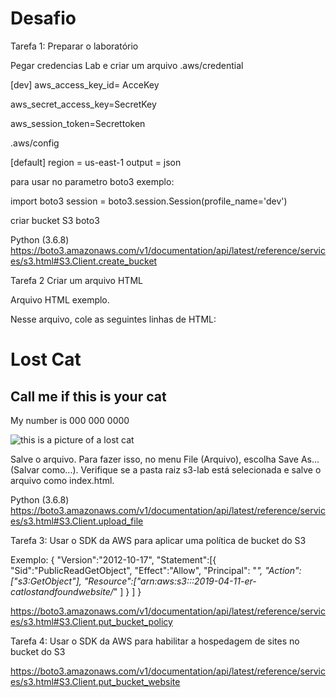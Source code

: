 # Desafio

Tarefa 1: Preparar o laboratório

Pegar credencias Lab e criar um arquivo .aws/credential

[dev]
aws_access_key_id= AcceKey  </p>
aws_secret_access_key=SecretKey </p>
aws_session_token=Secrettoken </p>

.aws/config

[default]
region = us-east-1
output = json

para usar no parametro boto3
exemplo:

import boto3 
session = boto3.session.Session(profile_name='dev')

criar bucket S3 boto3

Python (3.6.8)	https://boto3.amazonaws.com/v1/documentation/api/latest/reference/services/s3.html#S3.Client.create_bucket


Tarefa 2 Criar um arquivo HTML

Arquivo HTML exemplo.

Nesse arquivo, cole as seguintes linhas de HTML:
<!DOCTYPE html>
<html>
<head>
    <title>Cat Lost and Found</title>
</head>
<body>
    <h1>Lost Cat</h1>
    <h2>Call me if this is your cat</h2>
    <p>My number is 000 000 0000</p>
    <img alt="this is a picture of a lost cat" src="cat.jpg" /> 
</body>
</html>

Salve o arquivo. Para fazer isso, no menu File (Arquivo), escolha Save As... (Salvar como...). Verifique se a pasta raiz s3-lab está selecionada e salve o arquivo como index.html.

Python (3.6.8)	https://boto3.amazonaws.com/v1/documentation/api/latest/reference/services/s3.html#S3.Client.upload_file

Tarefa 3: Usar o SDK da AWS para aplicar uma política de bucket do S3

Exemplo:
{
  "Version":"2012-10-17",
  "Statement":[{
    "Sid":"PublicReadGetObject",
        "Effect":"Allow",
      "Principal": "*",
      "Action":["s3:GetObject"],
      "Resource":["arn:aws:s3:::2019-04-11-er-catlostandfoundwebsite/*"
      ]
    }
  ]
}

https://boto3.amazonaws.com/v1/documentation/api/latest/reference/services/s3.html#S3.Client.put_bucket_policy

Tarefa 4: Usar o SDK da AWS para habilitar a hospedagem de sites no bucket do S3

https://boto3.amazonaws.com/v1/documentation/api/latest/reference/services/s3.html#S3.Client.put_bucket_website
